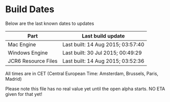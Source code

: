 # Build Dates

Below are the last known dates to updates

Part | Last build update
-----|-----
Mac Engine | Last built: 14 Aug 2015; 03:57:40
Windows Engine | Last built: 30 Jul 2015; 00:49:29
JCR6 Resource Files | Last built: 14 Aug 2015; 03:52:36
All times are in CET (Central European Time: Amsterdam, Brussels, Paris, Madrid)


Please note this file has no real value yet until the open alpha starts. NO ETA given for that yet!
